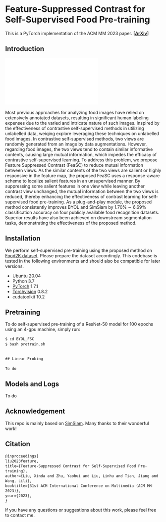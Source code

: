 # Feature-Suppressed Contrast for Self-Supervised Food Pre-training
This is a PyTorch implementation of the ACM MM 2023 paper. **[[ArXiv](https://arxiv.org/abs/2308.03272)]**

## Introduction

![Framework](./framework.pdf)

Most previous approaches for analyzing food images have relied on extensively annotated datasets, resulting in significant human labeling expenses due to the varied and intricate nature of such images. Inspired by the effectiveness of contrastive self-supervised methods in utilizing unlabelled data, weiqing explore leveraging these techniques on unlabelled food images. In contrastive self-supervised methods, two views are randomly generated from an image by data augmentations. However, regarding food images, the two views tend to contain similar informative contents, causing large mutual information, which impedes the efficacy of contrastive self-supervised learning. To address this problem, we propose Feature Suppressed Contrast (FeaSC) to reduce mutual information between views. As the similar contents of the two views are salient or highly responsive in the feature map, the proposed FeaSC uses a response-aware scheme to localize salient features in an unsupervised manner. By suppressing some salient features in one view while leaving another contrast view unchanged, the mutual information between the two views is reduced, thereby enhancing the effectiveness of contrast learning for self-supervised food pre-training. As a plug-and-play module, the proposed method consistently improves BYOL and SimSiam by 1.70\% ∼ 6.69\% classification accuracy on four publicly available food recognition datasets. Superior results have also been achieved on downstream segmentation tasks, demonstrating the effectiveness of the proposed method.


## Installation

We perform self-supervised pre-training using the proposed method on [Food2K dataset](http://123.57.42.89/FoodProject.html). Please prepare the dataset accordingly. This codebase is tested in the following environments and should also be compatible for later versions.

* Ubuntu 20.04
* Python 3.7
* [PyTorch](https://pytorch.org) 1.7.1
* [Torchvision](https://pytorch.org)  0.8.2 
* cudatoolkit 10.2


## Pretraining

To do self-supervised pre-training of a ResNet-50 model for 100 epochs using an 4-gpu machine, simply run:

```bash
$ cd BYOL_FSC
$ bash pretrain.sh
```

```

## Linear Probing

To do

```

## Models and Logs

To do

## Acknowledgement

This repo is mainly based on [SimSiam](https://github.com/facebookresearch/simsiam). Many thanks to their wonderful work!


## Citation

```
@inproceedings{
liu2023feature,
title={Feature-Suppressed Contrast for Self-Supervised Food Pre-training},
author={Liu, Xinda and Zhu, Yaohui and Liu, Linhu and Tian, Jiang and Wang, Lili},
booktitle={31st ACM International Conference on Multimedia (ACM MM 2023)},
year={2023},
}
```

If you have any questions or suggestions about this work, please feel free to contact me.



